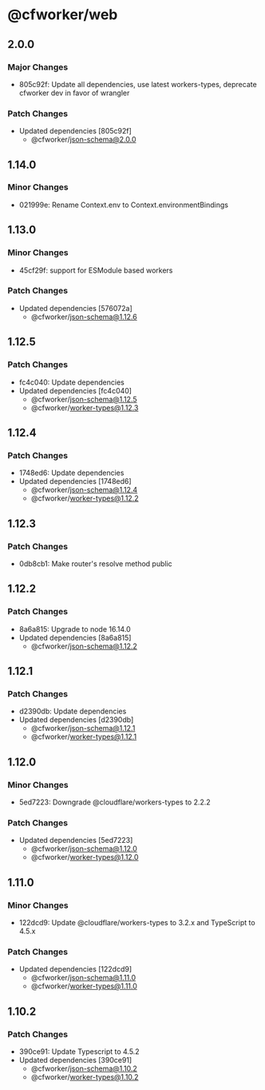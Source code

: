 # @cfworker/web

## 2.0.0

### Major Changes

- 805c92f: Update all dependencies, use latest workers-types, deprecate cfworker dev in favor of wrangler

### Patch Changes

- Updated dependencies [805c92f]
  - @cfworker/json-schema@2.0.0

## 1.14.0

### Minor Changes

- 021999e: Rename Context.env to Context.environmentBindings

## 1.13.0

### Minor Changes

- 45cf29f: support for ESModule based workers

### Patch Changes

- Updated dependencies [576072a]
  - @cfworker/json-schema@1.12.6

## 1.12.5

### Patch Changes

- fc4c040: Update dependencies
- Updated dependencies [fc4c040]
  - @cfworker/json-schema@1.12.5
  - @cfworker/worker-types@1.12.3

## 1.12.4

### Patch Changes

- 1748ed6: Update dependencies
- Updated dependencies [1748ed6]
  - @cfworker/json-schema@1.12.4
  - @cfworker/worker-types@1.12.2

## 1.12.3

### Patch Changes

- 0db8cb1: Make router's resolve method public

## 1.12.2

### Patch Changes

- 8a6a815: Upgrade to node 16.14.0
- Updated dependencies [8a6a815]
  - @cfworker/json-schema@1.12.2

## 1.12.1

### Patch Changes

- d2390db: Update dependencies
- Updated dependencies [d2390db]
  - @cfworker/json-schema@1.12.1
  - @cfworker/worker-types@1.12.1

## 1.12.0

### Minor Changes

- 5ed7223: Downgrade @cloudflare/workers-types to 2.2.2

### Patch Changes

- Updated dependencies [5ed7223]
  - @cfworker/json-schema@1.12.0
  - @cfworker/worker-types@1.12.0

## 1.11.0

### Minor Changes

- 122dcd9: Update @cloudflare/workers-types to 3.2.x and TypeScript to 4.5.x

### Patch Changes

- Updated dependencies [122dcd9]
  - @cfworker/json-schema@1.11.0
  - @cfworker/worker-types@1.11.0

## 1.10.2

### Patch Changes

- 390ce91: Update Typescript to 4.5.2
- Updated dependencies [390ce91]
  - @cfworker/json-schema@1.10.2
  - @cfworker/worker-types@1.10.2
